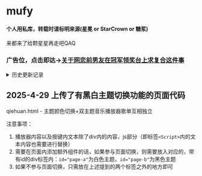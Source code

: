# mufy

#### 个人用私库，转载时请标明来源(星冕 or StarCrown or 糖浆)

来都来了给颗星星再走吧QAQ

### 广告位，点击即达→[关于网恋前男友在冠军领奖台上求复合这件事](https://chat.mufy.ai/chat?roleId=224cd18f-73bb-4257-90e2-4357b7803b3e)

<details>
<summary>历史更新记录</summary>

## 2025-4-18 添加了音乐播放器+歌词动效的代码

audio.html - 复古档案风格，适用于中英双语歌词

audio cyber.html - 赛博朋克霓虹风格，适用于中日双语歌词

~~想要纯中文显示的拿着代码去问d指导吧，我懒（）~~

## 2025-4-21 上传了一份完整的代码，包括HTML+CSS+JS内容

暗戳戳推一下自己的卡→[监狱4+1|泰坦诸神，永堕塔尔塔罗斯](https://chat.mufy.ai/chat?roleId=29fc007a-cdcd-4ab9-bb69-323937fa841d)

因为有人发现自己的代码塞进小剧场里用不了，用作参考对比


## 2025-4-24 上传了水墨风格（其实就是白+黑+一丢丢红的配色）的音乐播放器风格

audio ink.html - 白+黑+一点点红，适用于中文歌词

以及代码有折叠栏的时候放入mufy的渲染区（小剧场）里时出现画面显示不全情况的解决方案

</details>

## 2025-4-29 上传了有黑白主题切换功能的页面代码

qiehuan.html - 主题颜色切换+双主题音乐播放器歌单互相独立

注意事项：
1. 播放器内容以及按键内文本除了div内的内容，js部分（即标签`<Script>`内的文本内容也需要进行替换）
2. 需要在页面内添加额外组件的话，如果参与页面切换，则需要放入对应的，带有id的div标签内：`id="page-a"`为白色主题，`id="page-b"`为黑色主题
3. 如果不参与页面切换，只需放在上述提到的两个标签之外的地方即可
